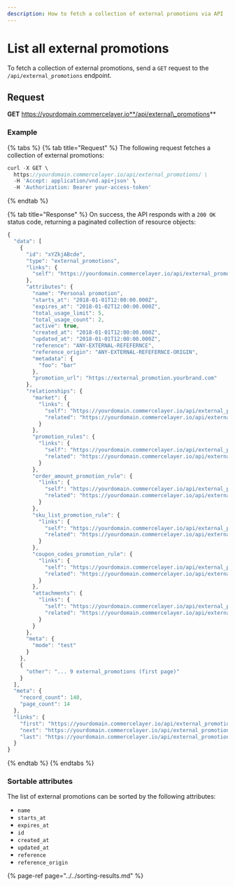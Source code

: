 ```yaml
---
description: How to fetch a collection of external promotions via API
---
```


# List all external promotions

To fetch a collection of external promotions, send a `GET` request to the `/api/external_promotions` endpoint.

## Request

**GET** https://yourdomain.commercelayer.io**/api/external\_promotions**

### **Example**

{% tabs %}
{% tab title="Request" %}
The following request fetches a collection of external promotions:

```javascript
curl -X GET \
  https://yourdomain.commercelayer.io/api/external_promotions/ \
  -H 'Accept: application/vnd.api+json' \
  -H 'Authorization: Bearer your-access-token'
```
{% endtab %}

{% tab title="Response" %}
On success, the API responds with a `200 OK` status code, returning a paginated collection of resource objects:

```javascript
{
  "data": [
    {
      "id": "xYZkjABcde",
      "type": "external_promotions",
      "links": {
        "self": "https://yourdomain.commercelayer.io/api/external_promotions/xYZkjABcde"
      },
      "attributes": {
        "name": "Personal promotion",
        "starts_at": "2018-01-01T12:00:00.000Z",
        "expires_at": "2018-01-02T12:00:00.000Z",
        "total_usage_limit": 5,
        "total_usage_count": 2,
        "active": true,
        "created_at": "2018-01-01T12:00:00.000Z",
        "updated_at": "2018-01-01T12:00:00.000Z",
        "reference": "ANY-EXTERNAL-REFEFERNCE",
        "reference_origin": "ANY-EXTERNAL-REFEFERNCE-ORIGIN",
        "metadata": {
          "foo": "bar"
        },
        "promotion_url": "https://external_promotion.yourbrand.com"
      },
      "relationships": {
        "market": {
          "links": {
            "self": "https://yourdomain.commercelayer.io/api/external_promotions/xYZkjABcde/relationships/market",
            "related": "https://yourdomain.commercelayer.io/api/external_promotions/xYZkjABcde/market"
          }
        },
        "promotion_rules": {
          "links": {
            "self": "https://yourdomain.commercelayer.io/api/external_promotions/xYZkjABcde/relationships/promotion_rules",
            "related": "https://yourdomain.commercelayer.io/api/external_promotions/xYZkjABcde/promotion_rules"
          }
        },
        "order_amount_promotion_rule": {
          "links": {
            "self": "https://yourdomain.commercelayer.io/api/external_promotions/xYZkjABcde/relationships/order_amount_promotion_rule",
            "related": "https://yourdomain.commercelayer.io/api/external_promotions/xYZkjABcde/order_amount_promotion_rule"
          }
        },
        "sku_list_promotion_rule": {
          "links": {
            "self": "https://yourdomain.commercelayer.io/api/external_promotions/xYZkjABcde/relationships/sku_list_promotion_rule",
            "related": "https://yourdomain.commercelayer.io/api/external_promotions/xYZkjABcde/sku_list_promotion_rule"
          }
        },
        "coupon_codes_promotion_rule": {
          "links": {
            "self": "https://yourdomain.commercelayer.io/api/external_promotions/xYZkjABcde/relationships/coupon_codes_promotion_rule",
            "related": "https://yourdomain.commercelayer.io/api/external_promotions/xYZkjABcde/coupon_codes_promotion_rule"
          }
        },
        "attachments": {
          "links": {
            "self": "https://yourdomain.commercelayer.io/api/external_promotions/xYZkjABcde/relationships/attachments",
            "related": "https://yourdomain.commercelayer.io/api/external_promotions/xYZkjABcde/attachments"
          }
        }
      },
      "meta": {
        "mode": "test"
      }
    },
    {
      "other": "... 9 external_promotions (first page)"
    }
  ],
  "meta": {
    "record_count": 140,
    "page_count": 14
  },
  "links": {
    "first": "https://yourdomain.commercelayer.io/api/external_promotions?page[number]=1&page[size]=10",
    "next": "https://yourdomain.commercelayer.io/api/external_promotions?page[number]=2&page[size]=10",
    "last": "https://yourdomain.commercelayer.io/api/external_promotions?page[number]=14&page[size]=10"
  }
}
```
{% endtab %}
{% endtabs %}

### Sortable attributes

The list of external promotions can be sorted by the following attributes:

* `name`
* `starts_at`
* `expires_at`
* `id`
* `created_at`
* `updated_at`
* `reference`
* `reference_origin`

{% page-ref page="../../sorting-results.md" %}

